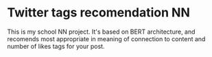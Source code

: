 # Twitter tags recomendation NN
This is my school NN project. It's based on BERT architecture, and recomends most appropriate in meaning of connection to content and number of likes tags for your post.
